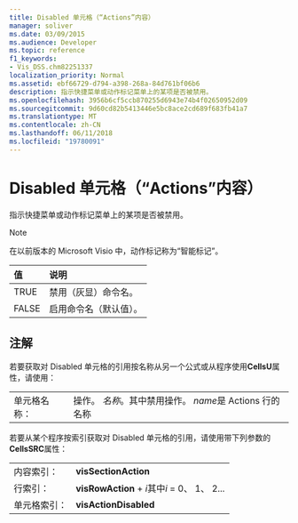 ```yaml
---
title: Disabled 单元格（“Actions”内容）
manager: soliver
ms.date: 03/09/2015
ms.audience: Developer
ms.topic: reference
f1_keywords:
- Vis_DSS.chm82251337
localization_priority: Normal
ms.assetid: ebf66729-d794-a398-268a-84d761bf06b6
description: 指示快捷菜单或动作标记菜单上的某项是否被禁用。
ms.openlocfilehash: 3956b6cf5ccb870255d6943e74b4f02650952d09
ms.sourcegitcommit: 9d60cd82b5413446e5bc8ace2cd689f683fb41a7
ms.translationtype: MT
ms.contentlocale: zh-CN
ms.lasthandoff: 06/11/2018
ms.locfileid: "19780091"
---
```

# <a name="disabled-cell-actions-section"></a>Disabled 单元格（“Actions”内容）

指示快捷菜单或动作标记菜单上的某项是否被禁用。
  
> [!NOTE]
> 在以前版本的 Microsoft Visio 中，动作标记称为“智能标记”。 
  
|**值**|**说明**|
|:-----|:-----|
|TRUE  <br/> |禁用（灰显）命令名。  <br/> |
|FALSE  <br/> |启用命令名（默认值）。  <br/> |
   
## <a name="remarks"></a>注解

若要获取对 Disabled 单元格的引用按名称从另一个公式或从程序使用**CellsU**属性，请使用： 
  
|||
|:-----|:-----|
|单元格名称：  <br/> |操作。 *名称*。其中禁用操作。 *name*是 Actions 行的名称  <br/> |
   
若要从某个程序按索引获取对 Disabled 单元格的引用，请使用带下列参数的**CellsSRC**属性： 
  
|||
|:-----|:-----|
|内容索引：  <br/> |**visSectionAction** <br/> |
|行索引：  <br/> |**visRowAction** +  *i*其中*i* = 0、 1、 2...  <br/> |
|单元格索引：  <br/> |**visActionDisabled** <br/> |
   

